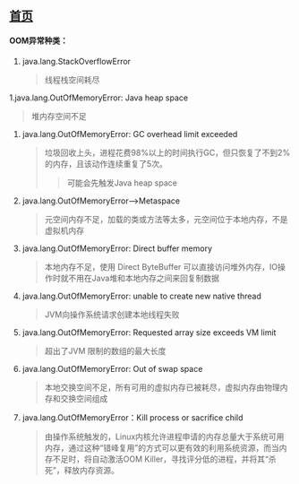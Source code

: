 ## [首页](https://kingkh1995.github.io/blog/)

#### OOM异常种类：

1. java.lang.StackOverflowError
   > 线程栈空间耗尽

1.java.lang.OutOfMemoryError: Java heap space
> 堆内存空间不足

1. java.lang.OutOfMemoryError: GC overhead limit exceeded
   > 垃圾回收上头，进程花费98%以上的时间执行GC，但只恢复了不到2%的内存，且该动作连续重复了5次。
   >> 可能会先触发Java heap space

1. java.lang.OutOfMemoryError-->Metaspace
   > 元空间内存不足，加载的类或方法等太多，元空间位于本地内存，不是虚拟机内存

1. java.lang.OutOfMemoryError: Direct buffer memory
   > 本地内存不足，使用 Direct ByteBuffer 可以直接访问堆外内存，IO操作时就不用在Java堆和本地内存之间来回复制数据

1. java.lang.OutOfMemoryError: unable to create new native thread
   > JVM向操作系统请求创建本地线程失败

1. java.lang.OutOfMemoryError: Requested array size exceeds VM limit
   > 超出了JVM 限制的数组的最大长度

1. java.lang.OutOfMemoryError: Out of swap space
   > 本地交换空间不足，所有可用的虚拟内存已被耗尽，虚拟内存由物理内存和交换空间组成

1. java.lang.OutOfMemoryError：Kill process or sacrifice child
   > 由操作系统触发的，Linux内核允许进程申请的内存总量大于系统可用内存，通过这种“错峰复用”的方式可以更有效的利用系统资源，而当内存不足时，将自动激活OOM Killer，寻找评分低的进程，并将其“杀死”，释放内存资源。

